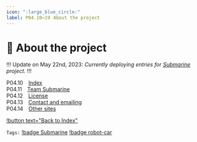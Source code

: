 ```yaml
---
icon: ":large_blue_circle:"
label: P04.10→19⠀About the project
---
```

# :large_blue_circle: About the project

!!!
Update on May 22nd, 2023: *Currently deploying entries for [Submarine](/projects/P04-submarine.md) project.*
!!!

P04.10 ⠀[Index](/projects/P04-submarine/P04-10-19-about-the-project/P04-10-index.md)\
P04.11 ⠀[Team Submarine](/projects/P04-submarine/P04-10-19-about-the-project/P04-11-team-submarine.md)\
P04.12 ⠀[License](/projects/P04-submarine/P04-10-19-about-the-project/P04-12-license.md)\
P04.13 ⠀[Contact and emailing](/projects/P04-submarine/P04-10-19-about-the-project/P04-13-contact.md)\
P04.14 ⠀[Other sites](/projects/P04-submarine/P04-10-19-about-the-project/P04-14-other-sites.md)

[!button text="Back to Index"](/projects/P04-submarine/P04-10-19-about-the-project/P04-10-index.md)

`Tags:` [!badge Submarine](/projects/P04-submarine.md) [!badge robot-car]()